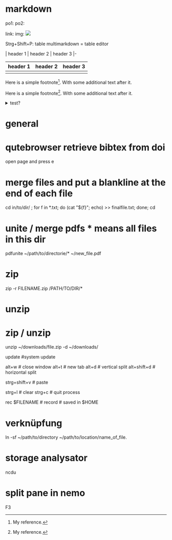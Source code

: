 # markdown

<!-- cite -->

<!-- @Cao.2021 sagt dass .....

das ist so und so [@Cao.2021; @Bakker.2017].

\enquote{wörtliches Zitat} [@bakker2014].

[@Bakker.2017 15-17] -->

po1: <a name=""> </a>
po2: <a href="#"></a>

link: []()
img: ![](/home/viki/)

Strg+Shift+P: table multimarkdown = table editor

| header 1 | header 2 | header 3
|- <TAB>


| header 1 | header 2 | header 3 |
| -------- | -------- | -------- |
|          |          |          |


Here is a simple footnote[^1]. With some additional text after it.


Here is a simple footnote[^2]. With some additional text after it.


[^1]: My reference.
[^2]: My reference.


<details closed>
<summary>test?</summary>
<br>
Well, you asked for it!
</details>



# general

# qutebrowser retrieve bibtex from doi
open page and press e

# merge files and put a blankline at the end of each file
cd in/to/dir/ ; for f in *.txt; do (cat "${f}"; echo) >> finalfile.txt; done; cd


# unite / merge pdfs * means all files in this dir
pdfunite ~/path/to/directorie/* ~/new_file.pdf

# zip
zip -r FILENAME.zip /PATH/TO/DIR/*

# unzip


# zip / unzip
unzip ~/downloads/file.zip -d ~/downloads/

update #system update

alt+w # close window
alt+t # new tab
alt+d # vertical split
alt+shift+d # horizontal split

strg+shift+v # paste

strg+l # clear
strg+c # quit process

rec $FILENAME # record # saved in $HOME

# verknüpfung
ln -sf ~/path/to/directory ~/path/to/location/name_of_file.

# storage analysator
ncdu

# split pane in nemo
F3